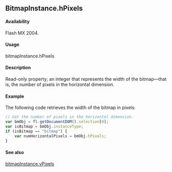## BitmapInstance.hPixels

#### Availability

Flash MX 2004.

#### Usage

bitmapInstance.hPixels

#### Description

Read-only property; an integer that represents the width of the bitmap—that is, the number of pixels in the horizontal dimension.

#### Example

The following code retrieves the width of the bitmap in pixels:

```javascript
// Get the number of pixels in the horizontal dimension.
var bmObj = fl.getDocumentDOM().selection[0];
var isBitmap = bmObj.instanceType;
if (isBitmap == "bitmap") {
    var numHorizontalPixels = bmObj.hPixels;
}
```

#### See also

[bitmapInstance.vPixels](../BitmapInstance_object/bitmapInstanc3.md)
